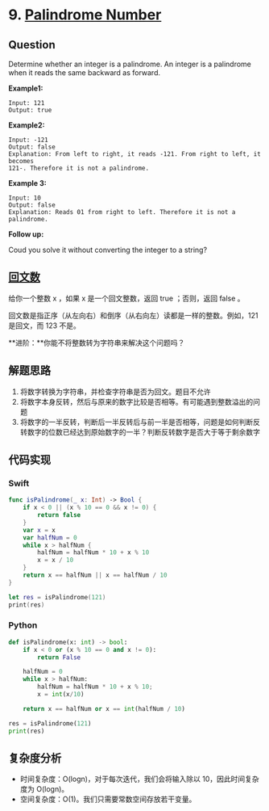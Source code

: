 # 9. [Palindrome Number](https://leetcode.com/problems/median-of-two-sorted-arrays/)

## Question

Determine whether an integer is a palindrome. An integer is a palindrome when it reads the same backward as forward.

**Example1:**

```
Input: 121
Output: true
```

**Example2:**

```
Input: -121
Output: false
Explanation: From left to right, it reads -121. From right to left, it becomes
121-. Therefore it is not a palindrome.
```

**Example 3:**

```
Input: 10
Output: false
Explanation: Reads 01 from right to left. Therefore it is not a palindrome.
```

**Follow up:**

Coud you solve it without converting the integer to a string?

## [回文数](https://leetcode-cn.com/problems/palindrome-number/)

给你一个整数 x ，如果 x 是一个回文整数，返回 true ；否则，返回 false 。

回文数是指正序（从左向右）和倒序（从右向左）读都是一样的整数。例如，121 是回文，而 123 不是。

**进阶：**你能不将整数转为字符串来解决这个问题吗？

## 解题思路

1. 将数字转换为字符串，并检查字符串是否为回文。题目不允许
2. 将数字本身反转，然后与原来的数字比较是否相等。有可能遇到整数溢出的问题
3. 将数字的一半反转，判断后一半反转后与前一半是否相等，问题是如何判断反转数字的位数已经达到原始数字的一半？判断反转数字是否大于等于剩余数字

## 代码实现

### Swift

```swift
func isPalindrome(_ x: Int) -> Bool {
    if x < 0 || (x % 10 == 0 && x != 0) {
        return false
    }
    var x = x
    var halfNum = 0
    while x > halfNum {
        halfNum = halfNum * 10 + x % 10
        x = x / 10
    }
    return x == halfNum || x == halfNum / 10
}

let res = isPalindrome(121)
print(res)
```

### Python

```python
def isPalindrome(x: int) -> bool:
    if x < 0 or (x % 10 == 0 and x != 0):
        return False

    halfNum = 0
    while x > halfNum:
        halfNum = halfNum * 10 + x % 10;
        x = int(x/10)

    return x == halfNum or x == int(halfNum / 10)

res = isPalindrome(121)
print(res)
```

## 复杂度分析

- 时间复杂度：O(logn)，对于每次迭代，我们会将输入除以 10，因此时间复杂度为 O(logn)。
- 空间复杂度：O(1)。我们只需要常数空间存放若干变量。

